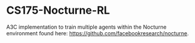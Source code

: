 # CS175-Nocturne-RL
A3C implementation to train multiple agents within the Nocturne environment found here: https://github.com/facebookresearch/nocturne.
